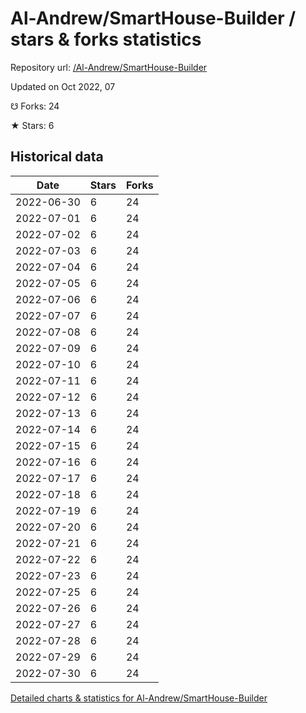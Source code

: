 # Al-Andrew/SmartHouse-Builder / stars & forks statistics

Repository url: [/Al-Andrew/SmartHouse-Builder](https://github.com/Al-Andrew/SmartHouse-Builder)

Updated on Oct 2022, 07

☋ Forks: 24

★ Stars: 6

## Historical data
| Date | Stars | Forks |
|------|-------|-------|
| 2022-06-30 | 6 | 24 | 
| 2022-07-01 | 6 | 24 | 
| 2022-07-02 | 6 | 24 | 
| 2022-07-03 | 6 | 24 | 
| 2022-07-04 | 6 | 24 | 
| 2022-07-05 | 6 | 24 | 
| 2022-07-06 | 6 | 24 | 
| 2022-07-07 | 6 | 24 | 
| 2022-07-08 | 6 | 24 | 
| 2022-07-09 | 6 | 24 | 
| 2022-07-10 | 6 | 24 | 
| 2022-07-11 | 6 | 24 | 
| 2022-07-12 | 6 | 24 | 
| 2022-07-13 | 6 | 24 | 
| 2022-07-14 | 6 | 24 | 
| 2022-07-15 | 6 | 24 | 
| 2022-07-16 | 6 | 24 | 
| 2022-07-17 | 6 | 24 | 
| 2022-07-18 | 6 | 24 | 
| 2022-07-19 | 6 | 24 | 
| 2022-07-20 | 6 | 24 | 
| 2022-07-21 | 6 | 24 | 
| 2022-07-22 | 6 | 24 | 
| 2022-07-23 | 6 | 24 | 
| 2022-07-25 | 6 | 24 | 
| 2022-07-26 | 6 | 24 | 
| 2022-07-27 | 6 | 24 | 
| 2022-07-28 | 6 | 24 | 
| 2022-07-29 | 6 | 24 | 
| 2022-07-30 | 6 | 24 | 


[Detailed charts & statistics for Al-Andrew/SmartHouse-Builder](https://reviewgithub.com/rep/Al-Andrew/SmartHouse-Builder)
